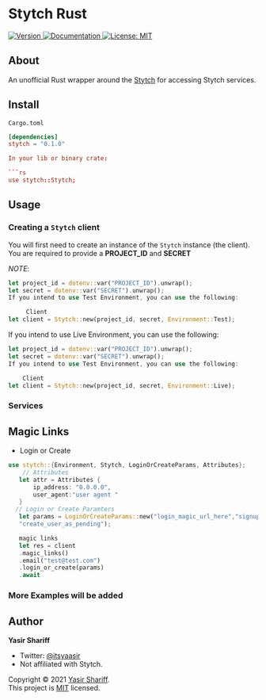 # Stytch Rust

<p>
   <a href="https://crates.io/crates/mpesa" target="_blank">
     <img alt="Version" src="https://img.shields.io/crates/v/stytch-rs" />
   </a>
  <a href="https://docs.rs/stytch-rs" target="_blank">
    <img alt="Documentation" src="https://docs.rs/stytch-rs/badge.svg" />
  </a>
  <a href="LICENSE" target="_blank">
    <img alt="License: MIT" src="https://img.shields.io/badge/License-MIT-yellow.svg" />
  </a>
</p>

## About

An unofficial Rust wrapper around the [Stytch](https://stytch.com/docs) for accessing Stytch services.

## Install

`Cargo.toml`

```toml
[dependencies]
stytch = "0.1.0"

In your lib or binary crate:

```rs
use stytch::Stytch;
```

## Usage

### Creating a `Stytch` client

You will first need to create an instance of the `Stytch` instance (the client). You are required to provide a **PROJECT_ID** and
**SECRET**

_NOTE_:

```rust
let project_id = dotenv::var("PROJECT_ID").unwrap();
let secret = dotenv::var("SECRET").unwrap();
If you intend to use Test Environment, you can use the following:

     Client
let client = Stytch::new(project_id, secret, Environment::Test);
```

If you intend to use Live Environment, you can use the following:
 ```rust
let project_id = dotenv::var("PROJECT_ID").unwrap();
let secret = dotenv::var("SECRET").unwrap();
If you intend to use Test Environment, you can use the following:

     Client
let client = Stytch::new(project_id, secret, Environment::Live);
```
### Services
## Magic Links
* Login or Create
```rust
use stytch::{Environment, Stytch, LoginOrCreateParams, Attributes};
    // Attributes
   let attr = Attributes {
       ip_address: "0.0.0.0",
       user_agent:"user agent "
   }
  // Login or Create Paramters
   let params = LoginOrCreateParams::new("login_magic_url_here","signup_magic_url_here","login_expiration_minutes", "signup_expiration_minutes",attr,
   "create_user_as_pending");

   magic links
   let res = client
   .magic_links()
   .email("test@test.com")
   .login_or_create(params)
   .await
```

### More Examples will be added

## Author

**Yasir Shariff**

- Twitter: [@itsyaasir](https://twitter.com/itsyaasir)
- Not affiliated with Stytch.

Copyright © 2021 [Yasir Shariff](https://github.com/itsyaasir).<br />
This project is [MIT](LICENSE) licensed.
